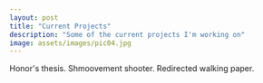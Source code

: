 ```yaml
---
layout: post
title: "Current Projects"
description: "Some of the current projects I'm working on"
image: assets/images/pic04.jpg
---
```


Honor's thesis. Shmoovement shooter. Redirected walking paper.
